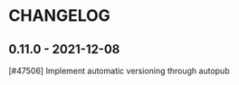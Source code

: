 CHANGELOG
=========

0.11.0 - 2021-12-08
-------------------

[#47506] Implement automatic versioning through autopub
